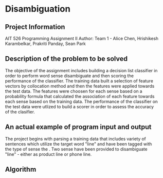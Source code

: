 # Disambiguation
## Project Information

AIT 526
Programming Assignment II
Author: Team 1 - Alice Chen, Hrishikesh Karambelkar, Prakriti Panday, Sean Park

## Description of the problem to be solved

The objective of the assignment includes building a decision list classifier in order to perform word sense disambiguate and then scoring the performance of the classifier. The training data built a selection of feature vectors by collocation method and then the features were applied towards the test data. The features were choosen for each sense based on a probability formula that calculated the association of each feature towards each sense based on the training data. The performance of the classifier on the test data were utlized to build a scorer in order to assess the accuracy of the clasifier. 


## An actual example of program input and output

The project begins with parsing a training data that includes variety of sentences which utilize the target word "line" and have been tagged with the type of sense the . Two sense have been provided to disambiguate "line" - either as product line or phone line. 

## Algorithm 


